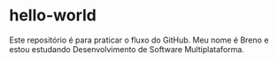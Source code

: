 # hello-world
Este repositório é para praticar o fluxo do GitHub.
Meu nome é Breno e estou estudando Desenvolvimento de Software Multiplataforma.

